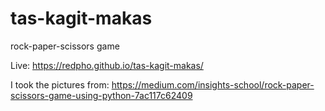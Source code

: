 # tas-kagit-makas
rock-paper-scissors game

Live: https://redpho.github.io/tas-kagit-makas/

I took the pictures from:
https://medium.com/insights-school/rock-paper-scissors-game-using-python-7ac117c62409
